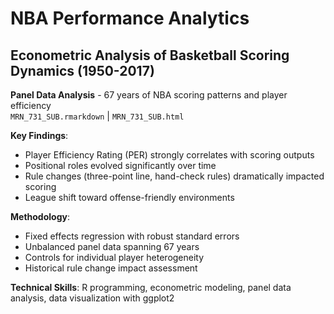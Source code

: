 # NBA Performance Analytics

## Econometric Analysis of Basketball Scoring Dynamics (1950-2017)

**Panel Data Analysis** - 67 years of NBA scoring patterns and player efficiency  
`MRN_731_SUB.rmarkdown` | `MRN_731_SUB.html`

**Key Findings**:
- Player Efficiency Rating (PER) strongly correlates with scoring outputs
- Positional roles evolved significantly over time
- Rule changes (three-point line, hand-check rules) dramatically impacted scoring
- League shift toward offense-friendly environments

**Methodology**:
- Fixed effects regression with robust standard errors
- Unbalanced panel data spanning 67 years
- Controls for individual player heterogeneity
- Historical rule change impact assessment

**Technical Skills**: R programming, econometric modeling, panel data analysis, data visualization with ggplot2